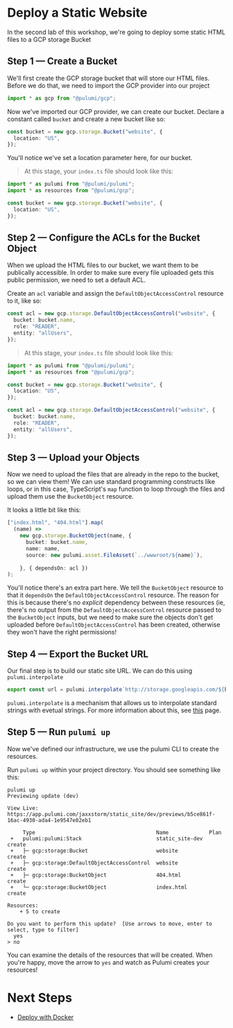 # Deploy a Static Website

In the second lab of this workshop, we're going to deploy some static HTML files to a GCP storage Bucket

## Step 1 &mdash; Create a Bucket

We'll first create the GCP storage bucket that will store our HTML files. Before we do that, we need to import the GCP provider into our project

```typescript
import * as gcp from "@pulumi/gcp";
```

Now we've imported our GCP provider, we can create our bucket. Declare a constant called `bucket` and create a new bucket like so:

```typescript
const bucket = new gcp.storage.Bucket("website", {
  location: "US",
});
```

You'll notice we've set a location parameter here, for our bucket.

> At this stage, your `index.ts` file should look like this:

```typescript
import * as pulumi from "@pulumi/pulumi";
import * as resources from "@pulumi/gcp";

const bucket = new gcp.storage.Bucket("website", {
  location: "US",
});
```

## Step 2 &mdash; Configure the ACLs for the Bucket Object

When we upload the HTML files to our bucket, we want them to be publically accessible. In order to make sure every file uploaded gets this public permission, we need to set a default ACL.

Create an `acl` variable and assign the `DefaultObjectAccessControl` resource to it, like so:

```typescript
const acl = new gcp.storage.DefaultObjectAccessControl("website", {
  bucket: bucket.name,
  role: "READER",
  entity: "allUsers",
});
```

> At this stage, your `index.ts` file should look like this:

```typescript
import * as pulumi from "@pulumi/pulumi";
import * as resources from "@pulumi/gcp";

const bucket = new gcp.storage.Bucket("website", {
  location: "US",
});

const acl = new gcp.storage.DefaultObjectAccessControl("website", {
  bucket: bucket.name,
  role: "READER",
  entity: "allUsers",
});
```

## Step 3 &mdash; Upload your Objects

Now we need to upload the files that are already in the repo to the bucket, so we can view them! We can use standard programming constructs like loops, or in this case, TypeScript's `map` function to loop through the files and upload them use the `BucketObject` resource.

It looks a little bit like this:

```typescript
["index.html", "404.html"].map(
  (name) =>
    new gcp.storage.BucketObject(name, {
      bucket: bucket.name,
      name: name,
      source: new pulumi.asset.FileAsset(`../wwwroot/${name}`),
      
    }, { dependsOn: acl })
);
```

You'll notice there's an extra part here. We tell the `BucketObject` resource to that it `dependsOn` the `DefaultObjectAccessControl` resource. The reason for this is because there's no _explicit_ dependency between these resources (ie, there's no output from the `DefaultObjectAccessControl` resource passed to the `BucketObject` inputs, but we need to make sure the objects don't get uploaded before `DefaultObjectAccessControl` has been created, otherwise they won't have the right permissions!

## Step 4 &mdash; Export the Bucket URL

Our final step is to build our static site URL. We can do this using `pulumi.interpolate`

```typescript
export const url = pulumi.interpolate`http://storage.googleapis.com/${bucket.name}/index.html`
```

`pulumi.interpolate` is a mechanism that allows us to interpolate standard strings with evetual strings. For more information about this, see [this](https://www.leebriggs.co.uk/blog/2021/05/09/pulumi-apply.html) page.

## Step 5 &mdash; Run `pulumi up`

Now we've defined our infrastructure, we use the pulumi CLI to create the resources.

Run `pulumi up` within your project directory. You should see something like this:

```
pulumi up
Previewing update (dev)

View Live: https://app.pulumi.com/jaxxstorm/static_site/dev/previews/b5ce861f-16ac-4930-ada4-1e9547e02eb1

     Type                                       Name             Plan
 +   pulumi:pulumi:Stack                        static_site-dev  create
 +   ├─ gcp:storage:Bucket                      website          create
 +   ├─ gcp:storage:DefaultObjectAccessControl  website          create
 +   ├─ gcp:storage:BucketObject                404.html         create
 +   └─ gcp:storage:BucketObject                index.html       create

Resources:
    + 5 to create

Do you want to perform this update?  [Use arrows to move, enter to select, type to filter]
  yes
> no
```

You can examine the details of the resources that will be created. When you're happy, move the arrow to `yes` and watch as Pulumi creates your resources!

# Next Steps

* [Deploy with Docker](../lab-03/README.md)
